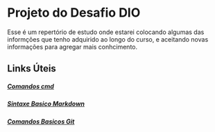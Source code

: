 # Projeto do Desafio DIO
Esse é um repertório de estudo onde estarei colocando algumas das informções que tenho adquirido ao longo do curso, e aceitando novas informações para agregar mais conhcimento.

## Links Úteis
##### [Comandos cmd](https://docs.microsoft.com/pt-br/windows-server/administration/windows-commands/cmd)
##### [Sintaxe Basico Markdown](https://www.markdownguide.org/basic-syntax/)
##### [Comandos Basicos Git](https://www.hostinger.com.br/tutoriais/comandos-basicos-de-git?ppc_campaign=google_performance_max&gclid=EAIaIQobChMI26GPoMKx9QIVqRXUAR3ZOgJTEAAYASAAEgJwP_D_BwE)
